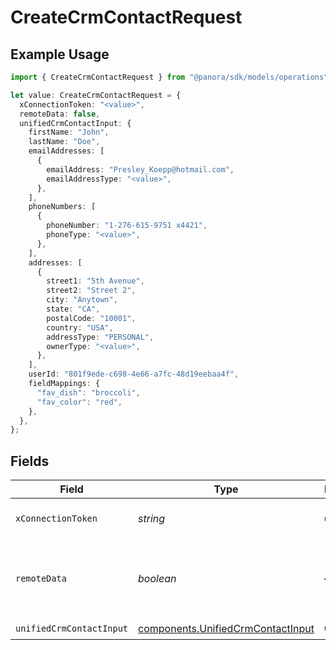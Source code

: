 # CreateCrmContactRequest

## Example Usage

```typescript
import { CreateCrmContactRequest } from "@panora/sdk/models/operations";

let value: CreateCrmContactRequest = {
  xConnectionToken: "<value>",
  remoteData: false,
  unifiedCrmContactInput: {
    firstName: "John",
    lastName: "Doe",
    emailAddresses: [
      {
        emailAddress: "Presley_Koepp@hotmail.com",
        emailAddressType: "<value>",
      },
    ],
    phoneNumbers: [
      {
        phoneNumber: "1-276-615-9751 x4421",
        phoneType: "<value>",
      },
    ],
    addresses: [
      {
        street1: "5th Avenue",
        street2: "Street 2",
        city: "Anytown",
        state: "CA",
        postalCode: "10001",
        country: "USA",
        addressType: "PERSONAL",
        ownerType: "<value>",
      },
    ],
    userId: "801f9ede-c698-4e66-a7fc-48d19eebaa4f",
    fieldMappings: {
      "fav_dish": "broccoli",
      "fav_color": "red",
    },
  },
};
```

## Fields

| Field                                                                                  | Type                                                                                   | Required                                                                               | Description                                                                            | Example                                                                                |
| -------------------------------------------------------------------------------------- | -------------------------------------------------------------------------------------- | -------------------------------------------------------------------------------------- | -------------------------------------------------------------------------------------- | -------------------------------------------------------------------------------------- |
| `xConnectionToken`                                                                     | *string*                                                                               | :heavy_check_mark:                                                                     | The connection token                                                                   |                                                                                        |
| `remoteData`                                                                           | *boolean*                                                                              | :heavy_minus_sign:                                                                     | Set to true to include data from the original CRM software.                            | false                                                                                  |
| `unifiedCrmContactInput`                                                               | [components.UnifiedCrmContactInput](../../models/components/unifiedcrmcontactinput.md) | :heavy_check_mark:                                                                     | N/A                                                                                    |                                                                                        |